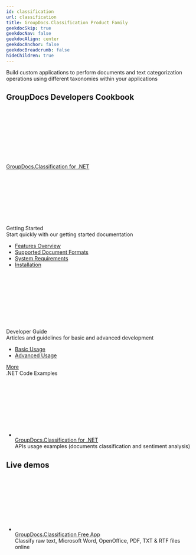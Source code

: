```yaml
---
id: classification
url: classification
title: GroupDocs.Classification Product Family
geekdocSkip: true
geekdocNav: false
geekdocAlign: center
geekdocAnchor: false
geekdocBreadcrumb: false
hideChildren: true
---
```


<div class="gdoc-list-descr">
Build custom applications to perform documents and text categorization operations using different taxonomies within your applications
</div>

<h2 class="gdoc-product-title">GroupDocs Developers Cookbook</h2>

<div class="gdoc-product-docs">

<div class="gdoc-product-doc">
    <div class="gdoc-product-doc__icon-box">
    <svg class="gdoc-product-doc__icon"><use xlink:href="/img/groupdocs-stack.svg#net"></use></svg>
    </div>
    <a class="gdoc-product-doc__title"  href='/classification/net/'>GroupDocs.Classification for .NET</a>
    <div class="gdoc-product-cols">
        <div class="gdoc-product-col">
        <div class="gdoc-product-col__title">
        <svg class="gdoc-product-col__icon"><use xlink:href="/img/groupdocs-stack.svg#time"></use></svg>
        <div>Getting Started</div></div>
        <div class="gdoc-product-col__descr">Start quickly with our getting started documentation</div>
        <ul class="gdoc-product-col__links">
        <li> <a href='/classification/net/features-overview/'>Features Overview</a></li>
        <li> <a href='/classification/net/supported-document-formats/'>Supported Document Formats</a></li>
        <li> <a href='/classification/net/system-requirements/'>System Requirements</a></li>
        <li> <a href='/classification/net/installation/'>Installation</a></li>
        </ul>
        </div>
        <div class="gdoc-product-col">
        <div class="gdoc-product-col__title">
         <svg class="gdoc-product-col__icon"><use xlink:href="/img/groupdocs-stack.svg#document"></use></svg>
        <div>Developer Guide</div></div>
        <div class="gdoc-product-col__descr">Articles and guidelines for basic and advanced development</div>
        <ul class="gdoc-product-col__links">
        <li> <a href='/classification/net/basic-usage/'>Basic Usage</a></li>
        <li> <a href='/classification/net/advanced-usage/'>Advanced Usage</a></li>
        </ul>
        </div>
    </div>
    <a class="gdoc-product-doc__btn"  href='/classification/net/'>More</a>

</div>
</div>

<div class="gdoc-product-examples">
<div class="gdoc-product-example">

<div class="gdoc-product-example__title">.NET Code Examples</div>

<ul class="gdoc-product-example__list ">
<li > 
<svg class="gdoc-product-example__icon"><use xlink:href="/img/groupdocs-stack.svg#git"></use></svg>
<div>
<a class="gdoc-product-example__link" rel="nofollow" href="https://github.com/groupdocs-classification/GroupDocs.Classification-for-.NET">GroupDocs.Classification for .NET</a>
<div class="gdoc-product-example__descr">APIs usage examples (documents classification and sentiment analysis)</div>
</div>
</li>

</ul>

</div>
</div>

<h2 class="gdoc-product-title">Live demos</h2>

<div class="gdoc-product-examples">

<div class="gdoc-product-example">
<ul class="gdoc-product-example__list gdoc-product-example__list--app">
<li > 
 <svg class="gdoc-product-example__icon"><use xlink:href="/img/groupdocs-stack.svg#app"></use></svg>
<div>
<a class="gdoc-product-example__link" href="https://products.groupdocs.app/classification">GroupDocs.Classification Free App</a>
<div class="gdoc-product-example__descr">Classify raw text, Microsoft Word, OpenOffice, PDF, TXT & RTF files online</div>
</div>
</li>

</ul>
</div>
</div>
